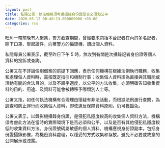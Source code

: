 ```yaml
---
layout: post
title: 私隱公署：執法機構須考慮攝錄身份證是否必須和公平
date: 2020-05-12 00:40:13.000000000 +08:00
categories: rss
---
```


旺角一帶前晚有人聚集，警方截查期間，曾經要求包括本台記者在內的多名記者，除下口罩、舉起證件，向著警方的攝錄機，讀出個人資料。

私隱專員公署表示，截至昨日下午 5 時，無收到有關是次攝錄記者身份證等個人資料的投訴或查詢。

公署又在不評論個別個案的前提下回應，表示任何機構在根據法例執行職務，收集和處理個人資料時，需按既定指引和機制行事；收集個人資料須為直接與其職能或活動有關的合法目的，以及不超乎適度，以公平的方法收集，亦須明確告知收集資料的目的、用途、及資料可能會被轉移予哪類別人士等。

公署又指，如任何執法機構有合理理由懷疑有非法活動，而根據法例進行查問，為調查和防止罪行而收集個人資料，即使違反保障資料原則，仍可獲豁免。

公署又表示，以錄影機攝錄身份證，是侵犯私隱度較高的收集個人資料方法，機構須考慮此方法在當時的實際環境下是否必須和公平，以及是否有其他侵犯私隱度較低的收集資料方法。身份證號碼屬敏感的個人資料，機構應視身份證副本，包括身份證攝錄影像，為機密資料處理，以穩妥的方式收集和存放，避免不必要或故意的公開展示或洩露。
